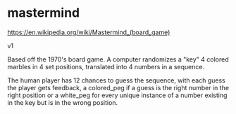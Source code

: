 # mastermind


https://en.wikipedia.org/wiki/Mastermind_(board_game)

v1

Based off the 1970's board game. A computer randomizes a "key" 4 colored marbles in 4 set positions, translated into 4 numbers in a sequence.

The human player has 12 chances to guess the sequence, with each guess the player gets feedback, a colored_peg if a guess is the right number in the right position or a white_peg for every unique instance of a number existing in the key but is in the wrong position.

   
